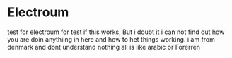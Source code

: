 # Electroum
test for electroum for test if this works, But i doubt it i can not find out how you are doin anythiing in here and how to het things working. i am from denmark and dont understand nothing all is like arabic or Forerren 
